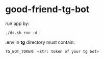 # good-friend-tg-bot

run app by:

`./dc.sh run -d`

.env in **tg** directory must contain:

`TG_BOT_TOKEN: <str: token of your tg bot>
`